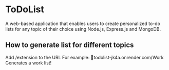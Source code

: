 # ToDoList
A web-based application that enables users to create personalized to-do lists for any topic of their choice using Node.js,  Express.js and MongoDB.

## How to generate list for different topics
Add /extension to the URL
For example:
💼todolist-jk4a.onrender.com/Work
Generates a work list!
